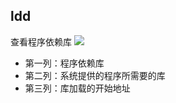 ## ldd
查看程序依赖库
![](https://mxy-imgs.oss-cn-hangzhou.aliyuncs.com/imgs/202110090940866.png)

- 第一列：程序依赖库
- 第二列：系统提供的程序所需要的库
- 第三列：库加载的开始地址
